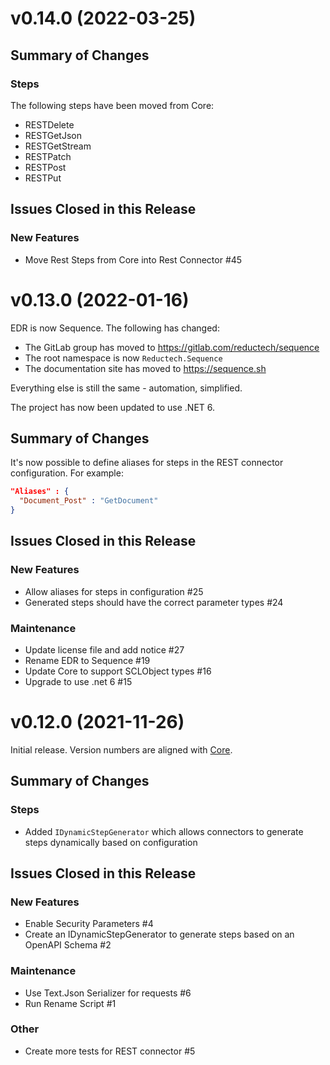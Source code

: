 # v0.14.0 (2022-03-25)

## Summary of Changes

### Steps

The following steps have been moved from Core:

- RESTDelete
- RESTGetJson
- RESTGetStream
- RESTPatch
- RESTPost
- RESTPut

## Issues Closed in this Release

### New Features

- Move Rest Steps from Core into Rest Connector #45

# v0.13.0 (2022-01-16)

EDR is now Sequence. The following has changed:

- The GitLab group has moved to https://gitlab.com/reductech/sequence
- The root namespace is now `Reductech.Sequence`
- The documentation site has moved to https://sequence.sh

Everything else is still the same - automation, simplified.

The project has now been updated to use .NET 6.

## Summary of Changes

It's now possible to define aliases for steps in the REST connector
configuration. For example:

```json
"Aliases" : {
  "Document_Post" : "GetDocument"
}
```

## Issues Closed in this Release

### New Features

- Allow aliases for steps in configuration #25
- Generated steps should have the correct parameter types #24

### Maintenance

- Update license file and add notice #27
- Rename EDR to Sequence #19
- Update Core to support SCLObject types #16
- Upgrade to use .net 6 #15

# v0.12.0 (2021-11-26)

Initial release. Version numbers are aligned with [Core](https://gitlab.com/reductech/edr/core/-/releases).

## Summary of Changes

### Steps

- Added `IDynamicStepGenerator` which allows connectors to generate steps dynamically based on configuration

## Issues Closed in this Release

### New Features

- Enable Security Parameters #4
- Create an IDynamicStepGenerator to generate steps based on an OpenAPI Schema #2

### Maintenance

- Use Text.Json Serializer for requests #6
- Run Rename Script #1

### Other

- Create more tests for REST connector #5

